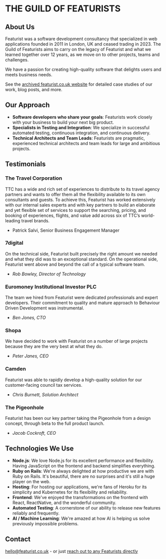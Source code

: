 # THE GUILD OF FEATURISTS

## **About Us**

Featurist was a software development consultancy that specialized in web applications founded in 2011 in London, UK and ceased trading in 2023. The Guild of Featurists aims to carry on the legacy of Featurist and what we learned together over 12 years, as we move on to other projects, teams and challenges.

We have a passion for creating high-quality software that delights users and meets business needs.

See the [archived featurist.co.uk website](https://archive.featurist.co.uk) for detailed case studies of our work, blog posts, and more.

## **Our Approach**
- **Software developers who share your goals**: Featurists work closely with your business to build your next big product.
- **Specialists in Testing and Integration**: We specialize in successful automated testing, continuous integration, and continuous delivery.
- **Technical Architects and Team Leads**: Featurists are pragmatic, experienced technical architects and team leads for large and ambitious projects.

## **Testimonials**

### **The Travel Corporation**
TTC has a wide and rich set of experiences to distribute to its travel agency partners and wants to offer them all the flexibility available to its own consultants and guests. To achieve this, Featurist has worked extensively with our internal sales experts and with key partners to build an elaborate and yet flexible set of services to support the searching, pricing, and booking of experiences, flights, and value add across six of TTC’s world-leading travel brands.
- Patrick Salvi, Senior Business Engagement Manager

### **7digital**
On the technical side, Featurist built precisely the right amount we needed and what they did was to an exceptional standard. On the operational side, Featurist went above and beyond the call of a typical software team.
- _Rob Bowley, Director of Technology_

### **Euromoney Institutional Investor PLC**
The team we hired from Featurist were dedicated professionals and expert developers. Their commitment to quality and mature approach to Behaviour Driven Development was instrumental.
- _Ben Jones, CTO_

### **Shopa**
We have decided to work with Featurist on a number of large projects because they are the very best at what they do.
- _Peter Janes, CEO_

### **Camden**
Featurist was able to rapidly develop a high-quality solution for our customer-facing council tax services.
- _Chris Burnett, Solution Architect_

### **The Pigeonhole**
Featurist has been our key partner taking the Pigeonhole from a design concept, through beta to the full product launch.
- _Jacob Cockroft, CEO_

## **Technologies We Use**
- **Node.js**: We love Node.js for its excellent performance and flexibility. Having JavaScript on the frontend and backend simplifies everything.
- **Ruby on Rails**: We're always delighted at how productive we are with Ruby on Rails. It's beautiful, there are no surprises and it's still a huge player on the web.
- **Hosting**: For hosting our applications, we're fans of Heroku for its simplicity and Kubernetes for its flexibility and reliability.
- **Frontend**: We've enjoyed the transformations on the frontend with React, ReactNative, and the wonderful community.
- **Automated Testing**: A cornerstone of our ability to release new features reliably and frequently.
- **AI / Machine Learning**: We're amazed at how AI is helping us solve previously impossible problems.

## **Contact**
[hello@featurist.co.uk](mailto:hello@featurist.co.uk) - or just [reach out to any Featurists directly](https://github.com/orgs/featurist/people)
